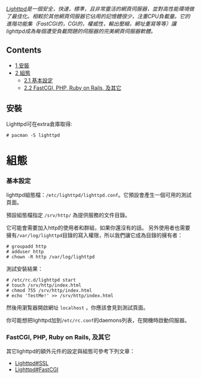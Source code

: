 _[Lighttpd](http://trac.lighttpd.net/)是一個安全，快速，標準，且非常靈活的網頁伺服器，並對高性能環境做了最佳化。相較於其他網頁伺服器它佔用的記憶體很少，注重CPU負載量。它的進階功能集（FastCGI的，CGI的，權威性，輸出壓縮，網址重寫等等）讓lighttpd成為每個遭受負載問題的伺服器的完美網頁伺服器軟體。_

## Contents

*   [1 安裝](#.E5.AE.89.E8.A3.9D)
*   [2 組態](#.E7.B5.84.E6.85.8B)
    *   [2.1 基本設定](#.E5.9F.BA.E6.9C.AC.E8.A8.AD.E5.AE.9A)
    *   [2.2 FastCGI, PHP, Ruby on Rails, 及其它](#FastCGI.2C_PHP.2C_Ruby_on_Rails.2C_.E5.8F.8A.E5.85.B6.E5.AE.83)

## 安裝

Lighttpd可在extra倉庫取得:

```
# pacman -S lighttpd

```

# 組態

### 基本設定

lighttpd組態檔：`/etc/lighttpd/lighttpd.conf`。它預設會產生一個可用的測試頁面。

預設組態檔指定 `/srv/http/` 為提供服務的文件目錄。

它可能會需要加入http的使用者和群組，如果你還沒有的話。 另外使用者也需要擁有`/var/log/lighttpd`目錄的寫入權限，所以我們讓它成為目錄的擁有者：

```
# groupadd http
# adduser http
# chown -R http /var/log/lighttpd

```

測試安裝結果：

```
# /etc/rc.d/lighttpd start
# touch /srv/http/index.html
# chmod 755 /srv/http/index.html
# echo 'TestMe!' >> /srv/http/index.html

```

然後用瀏覧器開啟網址 `localhost` ，你應該會見到測試頁面。

你可能想把lighttpd加到`/etc/rc.conf`的daemons列表，在開機時啟動伺服器。

### FastCGI, PHP, Ruby on Rails, 及其它

其它lighttpd的額外元件的設定與組態可參考下列文章：

*   [Lighttpd#SSL](/index.php/Lighttpd#SSL "Lighttpd")
*   [Lighttpd#FastCGI](/index.php/Lighttpd#FastCGI "Lighttpd")